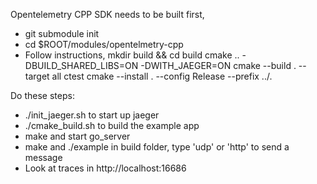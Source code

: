 Opentelemetry CPP SDK needs to be built first,
* git submodule init
* cd $ROOT/modules/opentelmetry-cpp
* Follow instructions,
  mkdir build && cd build
  cmake .. -DBUILD_SHARED_LIBS=ON -DWITH_JAEGER=ON
  cmake --build . --target all
  ctest
  cmake --install . --config Release --prefix ../.

Do these steps:
* ./init_jaeger.sh to start up jaeger
* ./cmake_build.sh to build the example app
* make and start go_server
* make and ./example in build folder, type 'udp' or 'http' to send a message
* Look at traces in http://localhost:16686
